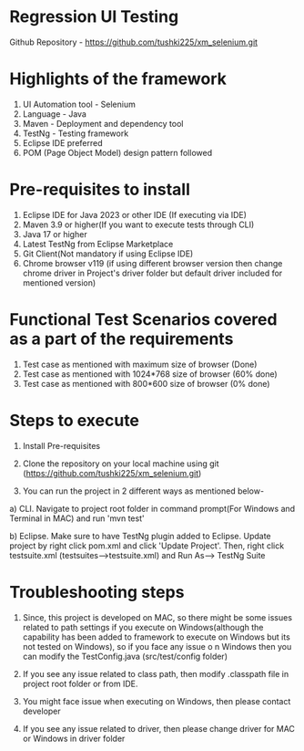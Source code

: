 # Regression UI Testing


Github Repository - https://github.com/tushki225/xm_selenium.git


# Highlights of the framework
1. UI Automation tool - Selenium
2. Language - Java
3. Maven - Deployment and dependency tool
4. TestNg - Testing framework
5. Eclipse IDE preferred
6. POM (Page Object Model) design pattern followed

# Pre-requisites to install
1. Eclipse IDE for Java 2023 or other IDE (If executing via IDE)
2. Maven 3.9 or higher(If you want to execute tests through CLI)
3. Java 17 or higher
4. Latest TestNg from Eclipse Marketplace
5. Git Client(Not mandatory if using Eclipse IDE)
6. Chrome browser v119 (if using different browser version then change chrome driver in Project's driver folder but default driver included for mentioned version)

# Functional Test Scenarios covered as a part of the requirements
1. Test case as mentioned with maximum size of browser (Done)
2. Test case as mentioned with 1024*768 size of browser (60% done)
1. Test case as mentioned with 800*600 size of browser (0% done)


# Steps to execute	

1. Install Pre-requisites 
2. Clone the repository on your local machine using git	
	(https://github.com/tushki225/xm_selenium.git)
		
3. You can run the project in 2 different ways as mentioned below-
	
a) CLI. Navigate to project root folder in command prompt(For Windows and Terminal in MAC) and run 'mvn test'
	    
b) Eclipse. Make sure to have TestNg plugin added to Eclipse. Update project by right click pom.xml and click 'Update Project'. Then, right click testsuite.xml (testsuites-->testsuite.xml) and Run As--> TestNg Suite
	    
	    
# Troubleshooting steps		

1. Since, this project is developed on MAC, so there might be some issues related to path settings if you execute on Windows(although the capability has been added to framework to execute on Windows but its not tested on Windows), so if you face any issue o n Windows then you can modify the TestConfig.java (src/test/config folder)

2.  If you see any issue related to class path, then modify .classpath file in project root folder or from IDE.

3. You might face issue when executing on Windows, then please contact developer  

4. If you see any issue related to driver, then please change driver for MAC or Windows in driver folder